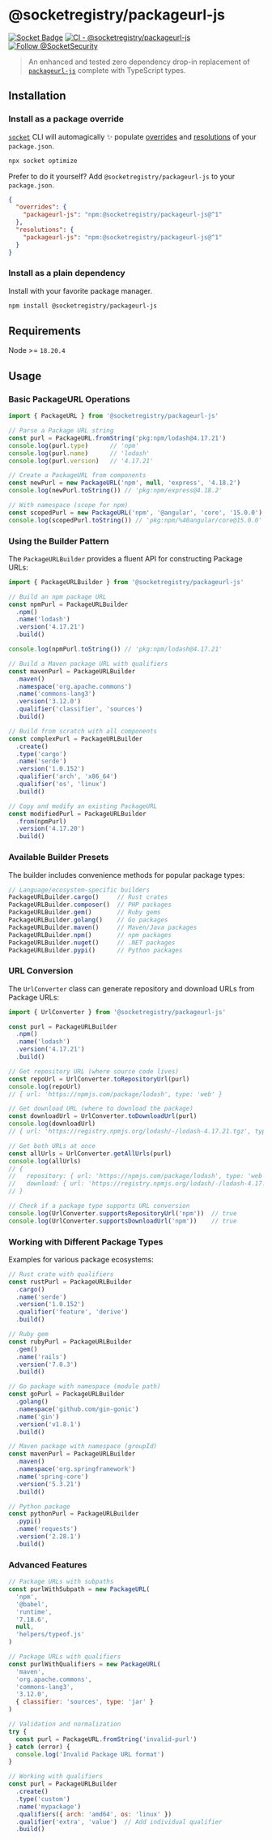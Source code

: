 # @socketregistry/packageurl-js

[![Socket Badge](https://socket.dev/api/badge/npm/package/@socketregistry/packageurl-js)](https://socket.dev/npm/package/@socketregistry/packageurl-js)
[![CI - @socketregistry/packageurl-js](https://github.com/SocketDev/socket-packageurl-js/actions/workflows/test.yml/badge.svg)](https://github.com/SocketDev/socket-packageurl-js/actions/workflows/test.yml)
[![Follow @SocketSecurity](https://img.shields.io/twitter/follow/SocketSecurity?style=social)](https://twitter.com/SocketSecurity)

> An enhanced and tested zero dependency drop-in replacement of
> [`packageurl-js`](https://socket.dev/npm/package/packageurl-js) complete with
> TypeScript types.

## Installation

### Install as a package override

[`socket`](https://socket.dev/npm/package/socket) CLI will automagically ✨
populate
[overrides](https://docs.npmjs.com/cli/v9/configuring-npm/package-json#overrides)
and [resolutions](https://yarnpkg.com/configuration/manifest#resolutions) of
your `package.json`.

```sh
npx socket optimize
```

Prefer to do it yourself? Add `@socketregistry/packageurl-js` to your
`package.json`.

```json
{
  "overrides": {
    "packageurl-js": "npm:@socketregistry/packageurl-js@^1"
  },
  "resolutions": {
    "packageurl-js": "npm:@socketregistry/packageurl-js@^1"
  }
}
```

### Install as a plain dependency

Install with your favorite package manager.

```sh
npm install @socketregistry/packageurl-js
```

## Requirements

Node >= `18.20.4`

## Usage

### Basic PackageURL Operations

```javascript
import { PackageURL } from '@socketregistry/packageurl-js'

// Parse a Package URL string
const purl = PackageURL.fromString('pkg:npm/lodash@4.17.21')
console.log(purl.type)      // 'npm'
console.log(purl.name)      // 'lodash'
console.log(purl.version)   // '4.17.21'

// Create a PackageURL from components
const newPurl = new PackageURL('npm', null, 'express', '4.18.2')
console.log(newPurl.toString()) // 'pkg:npm/express@4.18.2'

// With namespace (scope for npm)
const scopedPurl = new PackageURL('npm', '@angular', 'core', '15.0.0')
console.log(scopedPurl.toString()) // 'pkg:npm/%40angular/core@15.0.0'
```

### Using the Builder Pattern

The `PackageURLBuilder` provides a fluent API for constructing Package URLs:

```javascript
import { PackageURLBuilder } from '@socketregistry/packageurl-js'

// Build an npm package URL
const npmPurl = PackageURLBuilder
  .npm()
  .name('lodash')
  .version('4.17.21')
  .build()

console.log(npmPurl.toString()) // 'pkg:npm/lodash@4.17.21'

// Build a Maven package URL with qualifiers
const mavenPurl = PackageURLBuilder
  .maven()
  .namespace('org.apache.commons')
  .name('commons-lang3')
  .version('3.12.0')
  .qualifier('classifier', 'sources')
  .build()

// Build from scratch with all components
const complexPurl = PackageURLBuilder
  .create()
  .type('cargo')
  .name('serde')
  .version('1.0.152')
  .qualifier('arch', 'x86_64')
  .qualifier('os', 'linux')
  .build()

// Copy and modify an existing PackageURL
const modifiedPurl = PackageURLBuilder
  .from(npmPurl)
  .version('4.17.20')
  .build()
```

### Available Builder Presets

The builder includes convenience methods for popular package types:

```javascript
// Language/ecosystem-specific builders
PackageURLBuilder.cargo()     // Rust crates
PackageURLBuilder.composer()  // PHP packages
PackageURLBuilder.gem()       // Ruby gems
PackageURLBuilder.golang()    // Go packages
PackageURLBuilder.maven()     // Maven/Java packages
PackageURLBuilder.npm()       // npm packages
PackageURLBuilder.nuget()     // .NET packages
PackageURLBuilder.pypi()      // Python packages
```

### URL Conversion

The `UrlConverter` class can generate repository and download URLs from Package URLs:

```javascript
import { UrlConverter } from '@socketregistry/packageurl-js'

const purl = PackageURLBuilder
  .npm()
  .name('lodash')
  .version('4.17.21')
  .build()

// Get repository URL (where source code lives)
const repoUrl = UrlConverter.toRepositoryUrl(purl)
console.log(repoUrl)
// { url: 'https://npmjs.com/package/lodash', type: 'web' }

// Get download URL (where to download the package)
const downloadUrl = UrlConverter.toDownloadUrl(purl)
console.log(downloadUrl)
// { url: 'https://registry.npmjs.org/lodash/-/lodash-4.17.21.tgz', type: 'tarball' }

// Get both URLs at once
const allUrls = UrlConverter.getAllUrls(purl)
console.log(allUrls)
// {
//   repository: { url: 'https://npmjs.com/package/lodash', type: 'web' },
//   download: { url: 'https://registry.npmjs.org/lodash/-/lodash-4.17.21.tgz', type: 'tarball' }
// }

// Check if a package type supports URL conversion
console.log(UrlConverter.supportsRepositoryUrl('npm'))  // true
console.log(UrlConverter.supportsDownloadUrl('npm'))    // true
```

### Working with Different Package Types

Examples for various package ecosystems:

```javascript
// Rust crate with qualifiers
const rustPurl = PackageURLBuilder
  .cargo()
  .name('serde')
  .version('1.0.152')
  .qualifier('feature', 'derive')
  .build()

// Ruby gem
const rubyPurl = PackageURLBuilder
  .gem()
  .name('rails')
  .version('7.0.3')
  .build()

// Go package with namespace (module path)
const goPurl = PackageURLBuilder
  .golang()
  .namespace('github.com/gin-gonic')
  .name('gin')
  .version('v1.8.1')
  .build()

// Maven package with namespace (groupId)
const mavenPurl = PackageURLBuilder
  .maven()
  .namespace('org.springframework')
  .name('spring-core')
  .version('5.3.21')
  .build()

// Python package
const pythonPurl = PackageURLBuilder
  .pypi()
  .name('requests')
  .version('2.28.1')
  .build()
```

### Advanced Features

```javascript
// Package URLs with subpaths
const purlWithSubpath = new PackageURL(
  'npm',
  '@babel',
  'runtime',
  '7.18.6',
  null,
  'helpers/typeof.js'
)

// Package URLs with qualifiers
const purlWithQualifiers = new PackageURL(
  'maven',
  'org.apache.commons',
  'commons-lang3',
  '3.12.0',
  { classifier: 'sources', type: 'jar' }
)

// Validation and normalization
try {
  const purl = PackageURL.fromString('invalid-purl')
} catch (error) {
  console.log('Invalid Package URL format')
}

// Working with qualifiers
const purl = PackageURLBuilder
  .create()
  .type('custom')
  .name('mypackage')
  .qualifiers({ arch: 'amd64', os: 'linux' })
  .qualifier('extra', 'value')  // Add individual qualifier
  .build()
```

